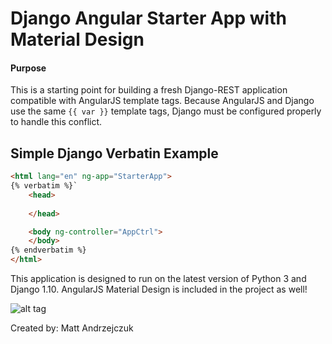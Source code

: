 # Django Angular Starter App with Material Design


#### Purpose

This is a starting point for building a fresh Django-REST application compatible with AngularJS template tags. 
Because AngularJS and Django use the same `{{ var }}` template tags, Django must be configured properly to handle
this conflict.


## Simple Django Verbatin Example

```html
<html lang="en" ng-app="StarterApp">
{% verbatim %}`
    <head>
    
    </head>

    <body ng-controller="AppCtrl">
    </body>
{% endverbatim %}
</html>
```

This application is designed to run on the latest version of Python 3 and Django 1.10.
AngularJS Material Design is included in the project as well!

![alt tag](https://github.com/MattAndrzejczuk/Django-Angular-Starter-App2/blob/master/static/djang.png?raw=true "Get Started With Django-REST And Angular Material Design Quickly!")

Created by: Matt Andrzejczuk
